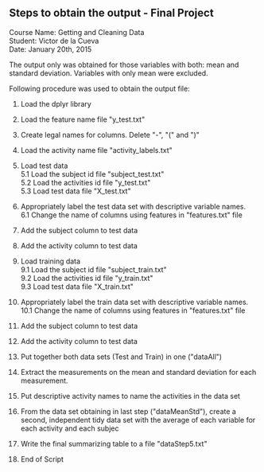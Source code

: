 ## Steps to obtain the output - Final Project  
Course Name: Getting and Cleaning Data  
Student: Victor de la Cueva  
Date: January 20th, 2015  

The output only was obtained for those variables with both: mean and standard deviation.
Variables with only mean were excluded.  

Following procedure was used to obtain the output file:  

1. Load the dplyr library

2. Load the feature name file "y_test.txt"

3. Create legal names for columns. Delete "-", "(" and ")"

4. Load the activity name file "activity_labels.txt"

5. Load test data  
	5.1 Load the subject id file "subject_test.txt"  
	5.2 Load the activities id file "y_test.txt"  
	5.3 Load test data file "X_test.txt"  

6. Appropriately label the test data set with descriptive variable names.  
	6.1 Change the name of columns using features in "features.txt" file

7. Add the subject column to test data

8. Add the activity column to test data

9. Load training data  
	9.1 Load the subject id file "subject_train.txt"  
	9.2 Load the activities id file "y_train.txt"  
	9.3 Load test data file "X_train.txt"  

10. Appropriately label the train data set with descriptive variable names.  
	10.1 Change the name of columns using features in "features.txt" file

11. Add the subject column to test data

12. Add the activity column to test data

13. Put together both data sets (Test and Train) in one ("dataAll")

14. Extract the measurements on the mean and standard deviation for each measurement.

15. Put descriptive activity names to name the activities in the data set

16. From the data set obtaining in last step ("dataMeanStd"), create a second, independent tidy data set
	with the average of each variable for each activity and each subjec

17. Write the final summarizing table to a file "dataStep5.txt"

18. End of Script
